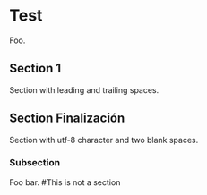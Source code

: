 # Test

Foo.

##     Section 1

Section with leading and trailing spaces.

## Section  Finalización

Section with utf-8 character and two blank spaces.

### Subsection

Foo bar.
#This is not a section

